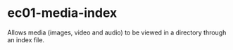 # ec01-media-index
Allows media (images, video and audio) to be viewed in a directory through an index file.
